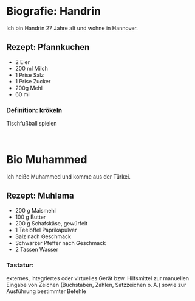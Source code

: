 # Biografie: Handrin

Ich bin Handrin 27 Jahre alt und wohne in Hannover.

## Rezept: Pfannkuchen

- 2 Eier
- 200 ml Milch
- 1 Prise Salz
- 1 Prise Zucker
- 200g Mehl
- 60 ml

### Definition: krökeln

Tischfußball spielen

<br>

# Bio Muhammed
Ich heiße Muhammed und komme aus der Türkei. 

## Rezept: Muhlama 
- 200 g Maismehl
- 100 g Butter
- 200 g Schafskäse, gewürfelt
- 1 Teelöffel Paprikapulver
- Salz nach Geschmack
- Schwarzer Pfeffer nach Geschmack
- 2 Tassen Wasser

### Tastatur:
externes, integriertes oder virtuelles Gerät bzw. Hilfsmittel zur manuellen Eingabe von Zeichen (Buchstaben, Zahlen, Satzzeichen o. Ä.) sowie zur Ausführung bestimmter Befehle
